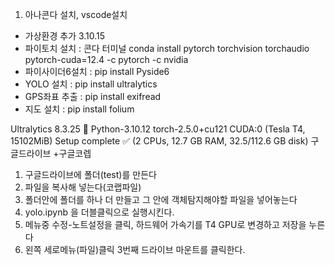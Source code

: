 1. 아나콘다 설치, vscode설치
  - 가상환경 추가 3.10.15
  - 파이토치 설치 : 콘다 터미널 conda install pytorch torchvision torchaudio pytorch-cuda=12.4 -c pytorch -c nvidia
  - 파이사이더6설치 : pip install Pyside6
  - YOLO 설치 : pip install ultralytics
  - GPS좌표 추출 : pip install exifread
  - 지도 설치 : pip install folium
  

Ultralytics 8.3.25 🚀 Python-3.10.12 torch-2.5.0+cu121 CUDA:0 (Tesla T4, 15102MiB)
Setup complete ✅ (2 CPUs, 12.7 GB RAM, 32.5/112.6 GB disk)
구글드라이브 +구글코렙

1. 구글드라이브에 폴더(test)를 만든다
2. 파일을 복사해 넣는다(코랩파일)
3. 폴더안에 폴더를 하나 더 만들고 그 안에 객체탐지해야할 파일을 넣어놓는다
3. yolo.ipynb 을 더블클릭으로 실행시킨다.
4. 메뉴중 수정-노트설정을 클릭, 하드웨어 가속기를 T4 GPU로 변경하고 저장을 누른다
5. 왼쪽 세로메뉴(파일)클릭 3번째 드라이브 마운트를 클릭한다.
